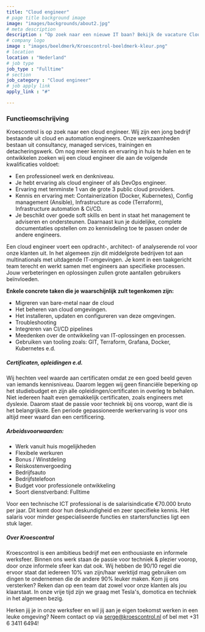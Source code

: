 ```yaml
---
title: "Cloud engineer"
# page title background image
image: "images/backgrounds/about2.jpg"
# meta description
description : "Op zoek naar een nieuwe IT baan? Bekijk de vacature Cloud engineer van Kroescontrol. Bekijk welke vacatures er open staan en solliciteer direct!"
# company logo
image : "images/beeldmerk/Kroescontrol-beeldmerk-kleur.png"
# location
location : "Nederland"
# job type
job_type : "Fulltime"
# section
job_category : "Cloud engineer"
# job apply link
apply_link : "#"

---
```

### Functieomschrijving
Kroescontrol is op zoek naar een cloud engineer. Wij zijn een jong bedrijf bestaande uit cloud en automation engineers. Onze werkzaamheden bestaan uit consultancy, managed services, trainingen en detacheringswerk. Om nog meer kennis en ervaring in huis te halen en te ontwikkelen zoeken wij een cloud engineer die aan de volgende kwalificaties voldoet:

* Een professioneel werk en denkniveau.
* Je hebt ervaring als cloud engineer of als DevOps engineer.
* Ervaring met tenminste 1 van de grote 3 public cloud providers.
* Kennis en ervaring met: Containerization (Docker, Kubernetes), Config management (Ansible), Infrastructure as code (Terraform), Infrastructure automation & Ci/CD.
* Je beschikt over goede soft skills en bent in staat het management te adviseren en ondersteunen. Daarnaast kun je duidelijke, complete documentaties opstellen om zo kennisdeling toe te passen onder de andere engineers.


Een cloud engineer voert een opdracht-, architect- of analyserende rol voor onze klanten uit. In het algemeen zijn dit middelgrote bedrijven tot aan multinationals met uitdagende IT-omgevingen. Je komt in een taakgericht team terecht en werkt samen met engineers aan specifieke processen. Jouw verbeteringen en oplossingen zullen grote aantallen gebruikers beïnvloeden.

**Enkele concrete taken die je waarschijnlijk zult tegenkomen zijn:**

* Migreren van bare-metal naar de cloud
* Het beheren van cloud omgevingen.
* Het installeren, updaten en configureren van deze omgevingen.
* Troubleshooting
* Integreren van CI/CD pipelines
* Meedenken over de ontwikkeling van IT-oplossingen en processen.
* Gebruiken van tooling zoals: GIT, Terraform, Grafana, Docker, Kubernetes e.d.

##### Certificaten, opleidingen e.d.

Wij hechten veel waarde aan certificaten omdat ze een goed beeld geven van iemands kennisniveau. Daarom leggen wij geen financiële beperking op het studiebudget en zijn alle opleidingen/certificaten in overleg te behalen. Niet iedereen haalt even gemakkelijk certificaten, zoals engineers met dyslexie. Daarom staat de passie voor techniek bij ons voorop, want die is het belangrijkste. Een periode gepassioneerde werkervaring is voor ons altijd meer waard dan een certificering.


##### Arbeidsvoorwaarden:

* Werk vanuit huis mogelijkheden
* Flexibele werkuren
* Bonus / Winstdeling
* Reiskostenvergoeding
* Bedrijfsauto
* Bedrijfstelefoon
* Budget voor professionele ontwikkeling
* Soort dienstverband: Fulltime

Voor een technische ICT professional is de salarisindicatie €70.000 bruto per jaar. Dit komt door hun deskundigheid en zeer specifieke kennis. Het salaris voor minder gespecialiseerde functies en startersfuncties ligt een stuk lager.

##### Over Kroescontrol

Kroescontrol is een ambitieus bedrijf met een enthousiaste en informele werksfeer. Binnen ons werk staan de passie voor techniek & plezier voorop, door onze informele sfeer kan dat ook. Wij hebben de 90/10 regel die ervoor staat dat iedereen 10% van zijn/haar werktijd mag gebruiken om dingen te ondernemen die de andere 90% leuker maken. Kom jij ons versterken? Reken dan op een team dat zowel voor onze klanten als jou klaarstaat. In onze vrije tijd zijn we graag met Tesla's, domotica en techniek in het algemeen bezig.

Herken jij je in onze werksfeer en wil jij aan je eigen toekomst werken in een leuke omgeving? Neem contact op via serge@kroescontrol.nl of bel met +31 6 3411 6494!
 
